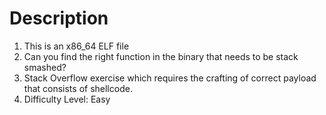 # Description
1. This is an x86_64 ELF file
2. Can you find the right function in the binary that needs to be stack smashed?
3. Stack Overflow exercise which requires the crafting of correct payload that consists of shellcode.
4. Difficulty Level: Easy

